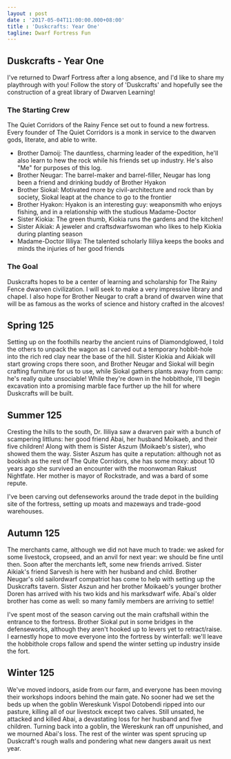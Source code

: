 ```yaml
---
layout : post
date : '2017-05-04T11:00:00.000+08:00'
title : 'Duskcrafts: Year One'
tagline: Dwarf Fortress Fun
---
```


## Duskcrafts - Year One

I've returned to Dwarf Fortress after a long absence, and I'd like to share my playthrough with you! Follow the story of 'Duskcrafts' and hopefully see the construction of a great library of Dwarven Learning!

### The Starting Crew

The Quiet Corridors of the Rainy Fence set out to found a new fortress. Every founder of The Quiet Corridors is a monk in service to the dwarven gods, literate, and able to write.

- Brother Damoij: The dauntless, charming leader of the expedition, he'll also learn to hew the rock while his friends set up industry. He's also "Me" for purposes of this log.
- Brother Neugar: The barrel-maker and barrel-filler, Neugar has long been a friend and drinking buddy of Brother Hyakon
- Brother Siokal: Motivated more by civil-architecture and rock than by society, Siokal leapt at the chance to go to the frontier
- Brother Hyakon: Hyakon is an interesting guy: weaponsmith who enjoys fishing, and in a relationship with the studious Madame-Doctor
- Sister Kiokia: The green thumb, Kiokia runs the gardens and the kitchen!
- Sister Aikiak: A jeweler and craftsdwarfswoman who likes to help Kiokia during planting season
- Madame-Doctor Ililiya: The talented scholarly Ililiya keeps the books and minds the injuries of her good friends

### The Goal

Duskcrafts hopes to be a center of learning and scholarship for The Rainy Fence dwarven civilization. I will seek to make a very impressive library and chapel. I also hope for Brother Neugar to craft a brand of dwarven wine that will be as famous as the works of science and history crafted in the alcoves!

## Spring 125

Setting up on the foothills nearby the ancient ruins of Diamondglowed, I told the others to unpack the wagon as I carved out a temporary hobbit-hole into the rich red clay near the base of the hill. Sister Kiokia and Aikiak will start growing crops there soon, and Brother Neugar and Siokal will begin crafting furniture for us to use, while Siokal gathers plants away from camp: he's really quite unsociable! While they're down in the hobbithole, I'll begin excavation into a promising marble face further up the hill for where Duskcrafts will be built.

## Summer 125

Cresting the hills to the south, Dr. Ililiya saw a dwarven pair with a bunch of scampering littluns: her good friend Abai, her husband Moikaeb, and their five children! Along with them is Sister Aszum (Moikaeb's sister), who showed them the way. Sister Aszum has quite a reputation: although not as bookish as the rest of The Quite Corridors, she has some moxy: about 10 years ago she survived an encounter with the moonwoman Rakust Nightfate. Her mother is mayor of Rockstrade, and was a bard of some repute.

I've been carving out defenseworks around the trade depot in the building site of the fortress, setting up moats and mazeways and trade-good warehouses.

## Autumn 125

The merchants came, although we did not have much to trade: we asked for some livestock, cropseed, and an anvil for next year: we should be fine until then. Soon after the merchants left, some new friends arrived. Sister Aikiak's friend Sarvesh is here with her husband and child. Brother Neugar's old sailordwarf compatriot has come to help with setting up the Duskcrafts tavern. Sister Aszun and her brother Moikaeb's younger brother Doren has arrived with his two kids and his marksdwarf wife. Abai's older brother has come as well: so many family members are arriving to settle!

I've spent most of the season carving out the main craftshall within the entrance to the fortress. Brother Siokal put in some bridges in the defenseworks, although they aren't hooked up to levers yet to retract/raise. I earnestly hope to move everyone into the fortress by winterfall: we'll leave the hobbithole crops fallow and spend the winter setting up industry inside the fort.

## Winter 125

We've moved indoors, aside from our farm, and everyone has been moving their workshops indoors behind the main gate. No sooner had we set the beds up when the goblin Wereskunk Vispol Dotobendi ripped into our pasture, killing all of our livestock except two calves. Still unsated, he attacked and killed Abai, a devastating loss for her husband and five children. Turning back into a goblin, the Wereskunk ran off unpunished, and we mourned Abai's loss. The rest of the winter was spent sprucing up Duskcraft's rough walls and pondering what new dangers await us next year.
